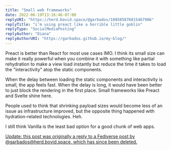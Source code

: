 ```yaml
---
title: "Small web frameworks"
date: 2022-06-19T13:16:46-07:00
replyURI: "https://herd.bovid.space/@garbados/108505876815467986"
replyTitle: "i’m using preact like a horrible little goblin"
replyType: "SocialMediaPosting"
replyAuthor: "Diana"
replyAuthorURI: "https://garbados.github.io/my-blog/"
---
```

Preact is better than React for most use cases IMO. I think its small size can make it really powerful when you combine it with something like partial rehydration to make a view load instantly but reduce the time it takes to load the "interactivity" atop the static components.

When the delay between loading the static components and interactivity is small, the app feels fast. When the delay is long, it would have been better to just block the rendering in the first place. Small frameworks like Preact and Svelte shine here.

People used to think that shrinking payload sizes would become less of an issue as infrastructure improved, but the opposite thing happened with hydration-related technologies. Heh.

I still think Vanilla is the least bad option for a good chunk of web apps.

<ins datetime="2022-11-20">Update: this post was originally a reply to a Fediverse post by [@garbados@herd.bovid.space](https://herd.bovid.space/@garbados), which has since been deleted.</ins>

